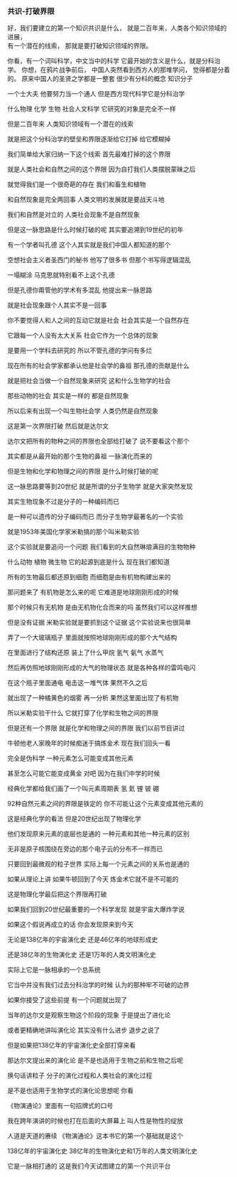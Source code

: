 ### 共识-打破界限
好，我们要建立的第一个知识共识是什么，
就是二百年来，人类各个知识领域的进展，  
有一个潜在的线索，
那就是要打破知识领域的界限。 

你看，有一个词叫科学，中文当中的科学
它最开始的含义是什么，就是分科治学。
你想，在鸦片战争前后，
中国人突然看到西方人的那堆学问，
觉得都是分着的。
原来中国人的圣贤之学都是一整套  很少有分科的概念  知识分子

一个士大夫  他要努力当一个通人  但是西方现代科学它是分科治学

什么物理  化学  生物  社会人文科学  它研究的对象是完全不一样

但是二百年来  人类知识领域有一个潜在的线索

就是把这个分科治学的壁垒和界限逐渐给它打掉  给它模糊掉

我们简单给大家归纳一下这个线索  首先最难打掉的这个界限

就是人类社会和自然之间的这个界限  因为自打我们人类摆脱蒙昧之后

就觉得我们是一个很奇葩的存在  我们和畜生和植物

和自然现象是完全两回事  人类文明的发展就是要战天斗地

我们和自然是对立的  人类社会现象不是自然现象

但是这一脉思路是什么时候打破的呢   其实要追溯到19世纪的初年

有一个学者叫孔德  这个人其实就是我们中国人都知道的那个

空想社会主义者圣西门的秘书  他写了很多书  但那个书写得逻辑混乱

一塌糊涂  马克思就特别看不上这个孔德

但是孔德你甭管他的学术有多混乱  他提出来一脉思路

就是社会现象跟个人其实不是一回事

你不要觉得人和人之间的互动它就是社会  社会其实是一个自然存在

它跟每一个人没有太大关系  社会它作为一个总体的现象

是要用一个学科去研究的  所以不管孔德的学问有多烂

现在所有的社会学家都承认他是社会学的鼻祖  那孔德的贡献是什么

就是把社会当做一个自然现象来研究  这和什么生物学的社会

那些动物的社会  其实是一样的  都是自然现象

所以后来有出现一个叫生物社会学  人类仍然是自然现象

这是第一次界限打破  然后就是达尔文

达尔文把所有的物种之间的界限也全部给打破了  说不要看这个那个

其实都是从最开始的那个生物的鼻祖  一脉演化而来的

但是生物和化学和物理之间的界限  是什么时候打破的呢

这一脉思路要等到20世纪  就是所谓的分子生物学  就是大家突然发现

其实生物现象不过是分子的一种编码而已

是一种可以遗传的分子编码而已  而分子生物学最著名的一个实验

就是1953年美国化学家米勒搞的那个叫米勒实验

这个实验就是要追问一个问题  我们看到的大自然琳琅满目的生物物种

什么动物  植物  微生物  它的起源到底是什么  现在我们都知道

所有的生物最后都还原到细胞  而细胞是由有机物构建出来的

那问题来了  有机物是怎么来的呢  它难道是地球刚刚形成的时候

那个时候只有无机物  是由无机物化合而来的吗  虽然我们可以这样推想

但是没有证据  米勒实验就是要抓到这个证据  这个实验说来也很简单

弄了一个大玻璃瓶子  里面就按照地球刚刚形成的那个大气结构

在里面进行了结构还原  装上了什么甲烷  氢气  氨气  水蒸气

然后再仿照地球刚刚形成的大气的物理状态  就是各种各样的雷鸣电闪

在这个瓶子里面通电  电击这一堆气体  果然不久之后

就出现了一种橘黄色的烟雾  再一分析  果然这里面出现了有机物

所以米勒实验干什么  它就打穿了化学和生物之间的界限

但是还有一个界限  就是化学和物理之间的界限  我们以前节目讲过

牛顿他老人家晚年的时候痴迷于搞炼金术  现在我们回头一看

完全是伪科学  一种元素怎么可能变成其他元素

甚至怎么可能它能变成黄金  对吧  因为在我们中学的时候

经典化学都给我们画了一个叫元素周期表  氢  氦  锂  铍  硼

92种自然元素之间的界限是铁定的  你不可能让这个元素变成其他元素的

这是经典化学的看法  但是20世纪出现了物理化学

他们发现原来元素的底层也是通的  一种元素和其他一种元素的区别

无非是原子核围绕在旁边的那个电子云的分布不一样而已

只要回到最微观的粒子世界  实际上每一个元素之间的关系也是通的

如果从理论上讲  如果牛顿回到了今天  炼金术它就不是不可能的

这是物理化学最后把这个界限再打破

如果我们回到20世纪最重要的一个科学发现  就是宇宙大爆炸学说

如果这个假说再成立的话  你会发现原来到今天

无论是138亿年的宇宙演化史  还是46亿年的地球形成史

还是38亿年的生物演化史  还是1万年的人类文明演化史

实际上它是一脉相承的一个总系统

它当中并没有我们过去分科治学的时候  认为的那种牢不可破的边界

如果你接受了这些前提  有一个问题就出现了

当年的达尔文是观察生物这个阶段的现象  于是提出了进化论

或者更精确地讲叫演化论  其实没有什么进步  退步之说了

但是如果把138亿年的宇宙演化史全部打穿来看

那达尔文提出来的演化论  是不是也适用于生物之前和生物之后呢

换句话讲粒子  分子的演化过程和人类社会的演化过程

是不是也适用于生物学式的演化论思想呢  你看

《物演通论》里面有一句招牌式的口号

我在跨年演讲的时候也打在后面的大屏幕上  叫人性是物性的绽放

人道是天道的赓续  《物演通论》这本书它的第一个基础就是这个

138亿年的宇宙演化史  38亿年的生物演化史和1万年的人类文明演化史

它是一脉相打通的  这是我们今天试图建立的第一个共识平台
